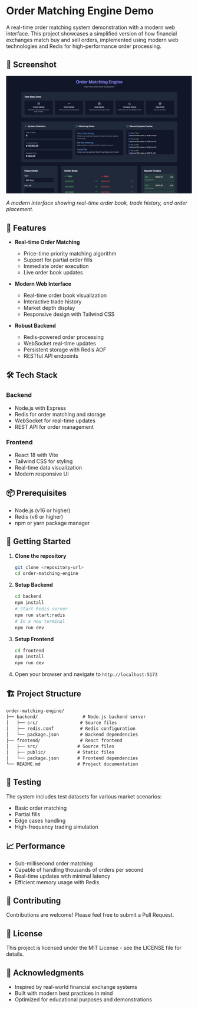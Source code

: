 # Order Matching Engine Demo

A real-time order matching system demonstration with a modern web interface. This project showcases a simplified version of how financial exchanges match buy and sell orders, implemented using modern web technologies and Redis for high-performance order processing.

## 📸 Screenshot

![Order Matching Engine Interface](docs/assets/screenshot.png)

*A modern interface showing real-time order book, trade history, and order placement.*

## 🌟 Features

- **Real-time Order Matching**
  - Price-time priority matching algorithm
  - Support for partial order fills
  - Immediate order execution
  - Live order book updates

- **Modern Web Interface**
  - Real-time order book visualization
  - Interactive trade history
  - Market depth display
  - Responsive design with Tailwind CSS

- **Robust Backend**
  - Redis-powered order processing
  - WebSocket real-time updates
  - Persistent storage with Redis AOF
  - RESTful API endpoints

## 🛠️ Tech Stack

### Backend
- Node.js with Express
- Redis for order matching and storage
- WebSocket for real-time updates
- REST API for order management

### Frontend
- React 18 with Vite
- Tailwind CSS for styling
- Real-time data visualization
- Modern responsive UI

## 📦 Prerequisites

- Node.js (v16 or higher)
- Redis (v6 or higher)
- npm or yarn package manager

## 🚀 Getting Started

1. **Clone the repository**
   ```bash
   git clone <repository-url>
   cd order-matching-engine
   ```

2. **Setup Backend**
   ```bash
   cd backend
   npm install
   # Start Redis server
   npm run start:redis
   # In a new terminal
   npm run dev
   ```

3. **Setup Frontend**
   ```bash
   cd frontend
   npm install
   npm run dev
   ```

4. Open your browser and navigate to `http://localhost:5173`

## 🏗️ Project Structure

```
order-matching-engine/
├── backend/                 # Node.js backend server
│   ├── src/                # Source files
│   ├── redis.conf          # Redis configuration
│   └── package.json        # Backend dependencies
├── frontend/               # React frontend
│   ├── src/               # Source files
│   ├── public/            # Static files
│   └── package.json       # Frontend dependencies
└── README.md              # Project documentation
```

## 🧪 Testing

The system includes test datasets for various market scenarios:
- Basic order matching
- Partial fills
- Edge cases handling
- High-frequency trading simulation

## 📈 Performance

- Sub-millisecond order matching
- Capable of handling thousands of orders per second
- Real-time updates with minimal latency
- Efficient memory usage with Redis

## 🤝 Contributing

Contributions are welcome! Please feel free to submit a Pull Request.

## 📝 License

This project is licensed under the MIT License - see the LICENSE file for details.

## 🙏 Acknowledgments

- Inspired by real-world financial exchange systems
- Built with modern best practices in mind
- Optimized for educational purposes and demonstrations 